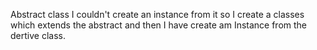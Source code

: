 Abstract class I couldn't create an instance from it so I create a classes which extends 
the abstract and then I have create am Instance from the dertive class.
